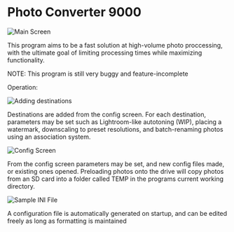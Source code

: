 # Photo Converter 9000

![Main Screen](https://i.imgur.com/wPAw2uP.png)

This program aims to be a fast solution at high-volume photo proccessing, with the ultimate goal of limiting processing times while maximizing functionality.

NOTE: This program is still very buggy and feature-incomplete


Operation:

![Adding destinations](https://i.imgur.com/wPAw2uP.png)

Destinations are added from the config screen. For each destination, parameters may be set such as Lightroom-like autotoning (WIP), placing a watermark, downscaling to preset resolutions, and batch-renaming photos using an association system.


![Config Screen](https://i.imgur.com/dDUm9fQ.png)

From the config screen parameters may be set, and new config files made, or existing ones opened. Preloading photos onto the drive will copy photos from an SD card into a folder called TEMP in the programs current working directory.

![Sample INI File](https://i.imgur.com/no52x1E.png)

A configuration file is automatically generated on startup, and can be edited freely as long as formatting is maintained

